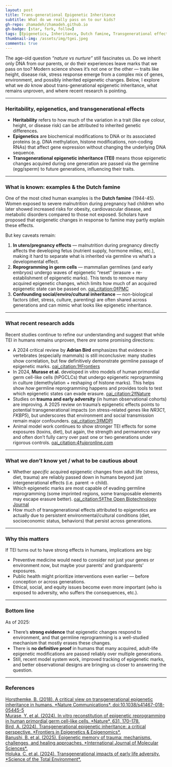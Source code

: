 ```yaml
---
layout: post
title: Trans‐generational Epigenetic Inheritance
subtitle: What do we really pass on to our kids?
gh-repo: zhamadeh/zhamadeh.github.io
gh-badge: [star, fork, follow]
tags: [Epigenetics, Inheritance, Dutch famine, Transgenerational effects]
thumbnail-img: /assets/img/tgei.jpeg
comments: true
---
```


The age-old question *“nature vs nurture”* still fascinates us. Do we inherit only DNA from our parents, or do their experiences leave marks that we pass on too? Modern science shows it’s not one or the other — traits like height, disease risk, stress response emerge from a complex mix of genes, environment, and possibly inherited epigenetic changes. Below, I explore what we *do* know about trans-generational epigenetic inheritance, what remains unproven, and where recent research is pointing.

---

### Heritability, epigenetics, and transgenerational effects

- **Heritability** refers to how much of the variation in a trait (like eye colour, height, or disease risk) can be attributed to inherited genetic differences.  
- **Epigenetics** are biochemical modifications to DNA or its associated proteins (e.g. DNA methylation, histone modifications, non-coding RNAs) that affect gene expression without changing the underlying DNA sequence.  
- **Transgenerational epigenetic inheritance (TEI)** means those epigenetic changes acquired during one generation are passed via the germline (egg/sperm) to future generations, influencing their traits.

---

### What is known: examples & the Dutch famine

One of the most cited human examples is the **Dutch famine** (1944-45). Women exposed to severe malnutrition during pregnancy had children who later showed increased risks for obesity, cardiovascular disease, and metabolic disorders compared to those not exposed. Scholars have proposed that epigenetic changes in response to famine may partly explain these effects.  

But key caveats remain:  
1. **In utero/pregnancy effects** — malnutrition during pregnancy directly affects the developing fetus (nutrient supply, hormone milieu, etc.), making it hard to separate what is inherited via germline vs what’s a developmental effect.  
2. **Reprogramming in germ cells** — mammalian germlines (and early embryos) undergo waves of epigenetic “reset” (erasure + re-establishment of epigenetic marks). This tends to remove many acquired epigenetic changes, which limits how much of an acquired epigenetic state can be passed on.  [oai_citation:0‡PMC](https://pmc.ncbi.nlm.nih.gov/articles/PMC4742093/?utm_source=chatgpt.com)  
3. **Confounding social/enviro/cultural inheritance** — non-biological factors (diet, stress, culture, parenting) are often shared across generations and can mimic what looks like epigenetic inheritance.

---

### What recent research adds

Recent studies continue to refine our understanding and suggest that while TEI in humans remains unproven, there *are* some promising directions:

- A 2024 critical review by **Adrian Bird** emphasizes that evidence in vertebrates (especially mammals) is still inconclusive: many studies show correlation, but few definitively demonstrate germline passage of epigenetic marks.  [oai_citation:1‡Frontiers](https://www.frontiersin.org/journals/epigenetics-and-epigenomics/articles/10.3389/freae.2024.1434253/full?utm_source=chatgpt.com)  
- In 2024, **Murase et al.** developed in vitro models of human primordial germ cell-like cells (hPGCLCs) that undergo epigenetic reprogramming in culture (demethylation + reshaping of histone marks). This helps show *how* germline reprogramming happens and provides tools to test which epigenetic states can evade erasure.  [oai_citation:2‡Nature](https://www.nature.com/articles/s41586-024-07526-6?utm_source=chatgpt.com)  
- Studies on **trauma and early adversity** (in human observational cohorts) are improving. A 2025 review on trauma’s epigenetic effects points to potential transgenerational impacts (on stress-related genes like *NR3C1*, *FKBP5*), but underscores that environment and social transmission remain major confounders.  [oai_citation:3‡MDPI](https://www.mdpi.com/1422-0067/26/7/3075?utm_source=chatgpt.com)  
- Animal model work continues to show stronger TEI effects for some exposures (toxins, diet), but again, the strength and permanence vary and often don’t fully carry over past one or two generations under rigorous controls.  [oai_citation:4‡ujpronline.com](https://ujpronline.com/index.php/journal/article/view/1354?utm_source=chatgpt.com)  

---

### What we *don’t* know yet / what to be cautious about

- Whether *specific* acquired epigenetic changes from adult life (stress, diet, trauma) are reliably passed down in humans beyond just intergenerational effects (i.e. parent → child).  
- Which epigenetic marks are most capable of evading germline reprogramming (some imprinted regions, some transposable elements may escape erasure better).  [oai_citation:5‡The Open Biotechnology Journal](https://openbiotechnologyjournal.com/VOLUME/10/PAGE/36/FULLTEXT/?utm_source=chatgpt.com)  
- How much of transgenerational effects attributed to epigenetics are actually due to persistent environmental/cultural conditions (diet, socioeconomic status, behaviors) that persist across generations.  

---

### Why this matters

If TEI turns out to have strong effects in humans, implications are big:

- Preventive medicine would need to consider not just your genes or environment *now*, but maybe your parents’ and grandparents’ exposures.  
- Public health might prioritize interventions even earlier — before conception or across generations.  
- Ethical, social, and equity issues become even more important (who is exposed to adversity, who suffers the consequences, etc.).

---

### Bottom line

As of 2025:

- There’s **strong evidence** that epigenetic changes respond to environment, and that germline reprogramming is a well-studied mechanism that mostly erases these changes.  
- There is **no definitive proof** in humans that many acquired, adult-life epigenetic modifications are passed reliably over multiple generations.  
- Still, recent model system work, improved tracking of epigenetic marks, and better observational designs are bringing us closer to answering the question.

---

<h3>References</h3>
<a href="https://www.nature.com/articles/s41467-018-05445-5">Horsthemke, B. (2018). A critical view on transgenerational epigenetic inheritance in humans. *Nature Communications*. doi:10.1038/s41467-018-05445-5</a><br>
<a href="https://www.nature.com/articles/s41586-024-07526-6">Murase, Y. et al. (2024). In vitro reconstitution of epigenetic reprogramming in human primordial germ cell-like cells. *Nature*, 631, 170–178.</a><br>
<a href="https://www.frontiersin.org/articles/10.3389/freae.2024.1434253/full">Bird, A. (2024). Transgenerational epigenetic inheritance: a critical perspective. *Frontiers in Epigenetics & Epigenomics*.</a><br>
<a href="https://www.mdpi.com/1422-0067/26/7/3075">Banushi, B. et al. (2025). Epigenetic memory of trauma: mechanisms, challenges, and healing approaches. *International Journal of Molecular Sciences*.</a><br>
<a href="https://www.sciencedirect.com/science/article/pii/S0149763424002549">Holuka, C. et al. (2024). Transgenerational impacts of early life adversity. *Science of the Total Environment*.</a><br>
